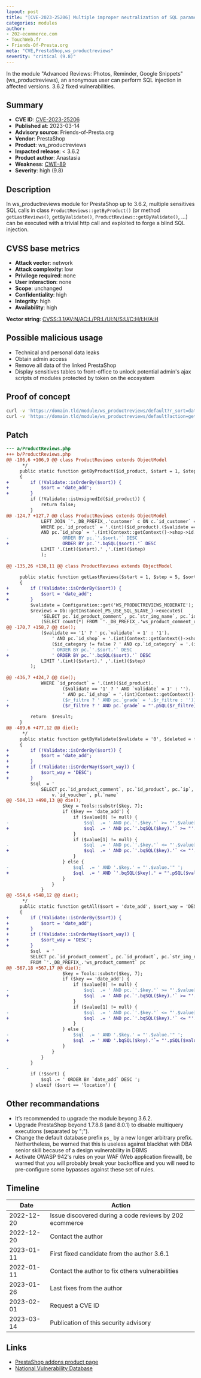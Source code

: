 ```yaml
---
layout: post
title: "[CVE-2023-25206] Multiple improper neutralization of SQL parameters in ws_productreviews module for PrestaShop"
categories: modules
author:
- 202-ecommerce.com
- TouchWeb.fr
- Friends-Of-Presta.org
meta: "CVE,PrestaShop,ws_productreviews"
severity: "critical (9.8)"
---
```


In the module "Advanced Reviews: Photos, Reminder, Google Snippets" (ws_productreviews), an anonymous user can perform SQL injection in affected versions. 3.6.2 fixed vulnerabilities.

## Summary

* **CVE ID**: [CVE-2023-25206](https://cve.mitre.org/cgi-bin/cvename.cgi?name=CVE-2023-25206)
* **Published at**: 2023-03-14
* **Advisory source**: Friends-of-Presta.org
* **Vendor**: PrestaShop
* **Product**: ws_productreviews
* **Impacted release**: < 3.6.2
* **Product author**: Anastasia
* **Weakness**: [CWE-89](https://cwe.mitre.org/data/definitions/89.html)
* **Severity**: high (9.8)

## Description

In ws_productreviews module for PrestaShop up to 3.6.2, multiple sensitives SQL calls in class `ProductReviews::getByProduct()` (or method `getLastReviews()`, `getByValidate()`, `ProductReviews::getByValidate()`, ...) can be executed with a trivial http call and exploited to forge a blind SQL injection.

## CVSS base metrics

* **Attack vector**: network
* **Attack complexity**: low
* **Privilege required**: none
* **User interaction**: none
* **Scope**: unchanged
* **Confidentiality**: high
* **Integrity**: high
* **Availability**: high

**Vector string**: [CVSS:3.1/AV:N/AC:L/PR:L/UI:N/S:U/C:H/I:H/A:H](https://nvd.nist.gov/vuln-metrics/cvss/v3-calculator?vector=AV:N/AC:L/PR:L/UI:N/S:U/C:H/I:H/A:H)

## Possible malicious usage

* Technical and personal data leaks
* Obtain admin access
* Remove all data of the linked PrestaShop
* Display sensitives tables to front-office to unlock potential admin's ajax scripts of modules protected by token on the ecosystem

## Proof of concept

```bash
curl -v 'https://domain.tld/module/ws_productreviews/default?r_sort=date_add%60%3BSELECT%20SLEEP%2825%29%23'
curl -v 'https://domain.tld/module/ws_productreviews/default?action=getList&r_sort=date_add%60%3BSELECT%20SLEEP%2825%29%23'
```

## Patch

```diff
--- a/ProductReviews.php
+++ b/ProductReviews.php
@@ -106,6 +106,9 @@ class ProductReviews extends ObjectModel
      */
     public static function getByProduct($id_product, $start = 1, $step = 5, $sort = 'date_add', $filtre = false, $id_customer = null)
     {
+        if (!Validate::isOrderBy($sort)) {
+            $sort = 'date_add';
+        }
         if (!Validate::isUnsignedId($id_product)) {
             return false;
         }
@@ -124,7 +127,7 @@ class ProductReviews extends ObjectModel
             LEFT JOIN `'._DB_PREFIX_.'customer` c ON c.`id_customer` = pc.`id_customer`
             WHERE pc.`id_product` = '.(int)($id_product).($validate == '1' ? ' AND pc.`validate` = 1' : '').($filtre ? ' AND pc.`grade` = '.$filtre : '').'
             AND pc.`id_shop` = '.(int)Context::getContext()->shop->id.' 
-                    ORDER BY pc.`'.$sort.'` DESC 
+                    ORDER BY pc.`'.bqSQL($sort).'` DESC 
             LIMIT '.(int)($start).' ,'.(int)($step)
             );
             
@@ -135,26 +138,11 @@ class ProductReviews extends ObjectModel
 
     public static function getLastReviews($start = 1, $step = 5, $sort = 'date_add', $id_customer = null, $id_category = false)
     {
+        if (!Validate::isOrderBy($sort)) {
+            $sort = 'date_add';
+        }
         $validate = Configuration::get('WS_PRODUCTREVIEWS_MODERATE');     
         $reviews = Db::getInstance(_PS_USE_SQL_SLAVE_)->executeS(
             'SELECT pc.`id_product_comment`, pc.`str_img_name`, pc.`id_product`, pl.`name`, pc.`ip`, pc.`recommend`, pc.`id_customer`,
             (SELECT count(*) FROM `'._DB_PREFIX_.'ws_product_comment_usefulness` pcu WHERE pcu.`id_product_comment` = pc.`id_product_comment` AND pcu.`usefulness` = 1) as total_useful,
@@ -170,7 +158,7 @@ die();
             ($validate == '1' ? ' pc.`validate` = 1' : '1').
                 ' AND pc.`id_shop` = '.(int)Context::getContext()->shop->id.
                 ($id_category != false ? ' AND cp.`id_category` = '.(int) $id_category : ' ').
-                ' ORDER BY pc.`'.$sort.'` DESC 
+                ' ORDER BY pc.`'.bqSQL($sort).'` DESC 
             LIMIT '.(int)($start).' ,'.(int)($step)
         );
         
@@ -436,7 +424,7 @@ die();
             WHERE `id_product` = '.(int)($id_product).
                     ($validate == '1' ? ' AND `validate` = 1' : '').
                     ' AND pc.`id_shop` = '.(int)Context::getContext()->shop->id.
-                    ($r_filtre ? ' AND pc.`grade` = '.$r_filtre : ''));
+                    ($r_filtre ? ' AND pc.`grade` = "'.pSQL($r_filtre) : '"'));
 
         return  $result;
     }
@@ -489,6 +477,12 @@ die();
      */
     public static function getByValidate($validate = '0', $deleted = false, $sort = 'date_add', $sort_way = 'DESC', $filters = false)
     {
+        if (!Validate::isOrderBy($sort)) {
+            $sort = 'date_add';
+        }
+        if (!Validate::isOrderWay($sort_way)) {
+            $sort_way = 'DESC';
+        }
         $sql  = '
             SELECT pc.`id_product_comment`, pc.`id_product`, pc.`ip`, pc.`str_img_name`, IF(c.id_customer, CONCAT(c.`firstname`, \' \',  c.`lastname`), pc.customer_name) customer_name, pc.`title`, pc.`content`, pc.`grade`, pc.`date_add`, pc.`respond`, pc.`recommend`,    
                 v.`id_voucher`, pl.`name`
@@ -504,13 +498,13 @@ die();
                     $key = Tools::substr($key, 7);
                     if ($key == 'date_add') {
                         if ($value[0] != null) {
-                            $sql  .= ' AND pc.`'.$key.'` >= "'.$value[0].'" ';
+                            $sql  .= ' AND pc.`'.bqSQL($key).'` >= "'.pSQL($value[0]).'" ';
                         }
                         if ($value[1] != null) {
-                            $sql  .= ' AND pc.`'.$key.'` <= "'.$value[1].'" ';
+                            $sql  .= ' AND pc.`'.bqSQL($key).'` <= "'.pSQL($value[1]).'" ';
                         }
                     } else {
-                        $sql  .= ' AND '.$key.' = "'.$value.'" ';
+                        $sql  .= ' AND `'.bqSQL($key).' = "'.pSQL($value).'" ';
                     }
                 }
             }
@@ -554,6 +548,12 @@ die();
      */
     public static function getAll($sort = 'date_add', $sort_way = 'DESC', $filters = false)
     {
+        if (!Validate::isOrderBy($sort)) {
+            $sort = 'date_add';
+        }
+        if (!Validate::isOrderWay($sort_way)) {
+            $sort_way = 'DESC';
+        }
         $sql  = '
         SELECT pc.`id_product_comment`, pc.`id_product`, pc.`str_img_name`, pc.`ip`, IF(c.id_customer, CONCAT(c.`firstname`, \' \',  c.`lastname`), pc.customer_name) customer_name, pc.`title`, pc.`content`, pc.`grade`, pc.`date_add`, pl.`name`
         FROM `'._DB_PREFIX_.'ws_product_comment` pc
@@ -567,18 +567,17 @@ die();
                     $key = Tools::substr($key, 7);
                     if ($key == 'date_add') {
                         if ($value[0] != null) {
-                            $sql  .= ' AND pc.`'.$key.'` >= "'.$value[0].'" ';
+                            $sql  .= ' AND pc.`'.bqSQL($key).'` >= "'.pSQL($value[0]).'" ';
                         }
                         if ($value[1] != null) {
-                            $sql  .= ' AND pc.`'.$key.'` <= "'.$value[1].'" ';
+                            $sql  .= ' AND pc.`'.bqSQL($key).'` <= "'.pSQL($value[1]).'" ';
                         }
                     } else {
-                        $sql  .= ' AND '.$key.' = "'.$value.'" ';
+                        $sql  .= ' AND '.bqSQL($key).'`= "'.pSQL($value).'" ';
                     }
                 }
             }
         }
-        
         if (!$sort) {
             $sql .= ' ORDER BY `date_add` DESC ';
         } elseif ($sort == 'location') {
```

## Other recommandations

* It’s recommended to upgrade the module beyong 3.6.2.
* Upgrade PrestaShop beyond 1.7.8.8 (and 8.0.1) to disable multiquery executions (separated by ";").
* Change the default database prefix `ps_` by a new longer arbitrary prefix. Nethertheless, be warned that this is useless against blackhat with DBA senior skill because of a design vulnerability in DBMS
* Activate OWASP 942's rules on your WAF (Web application firewall), be warned that you will probably break your backoffice and you will need to pre-configure some bypasses against these set of rules.

## Timeline

| Date | Action |
|--|--|
| 2022-12-20 | Issue discovered during a code reviews by 202 ecommerce |
| 2022-12-20 | Contact the author |
| 2023-01-11 | First fixed candidate from the author 3.6.1 |
| 2022-01-11 | Contact the author to fix others vulnerabilities |
| 2023-01-26 | Last fixes from the author |
| 2023-02-01 | Request a CVE ID |
| 2023-03-14 | Publication of this security advisory |

## Links

* [PrestaShop addons product page](https://addons.prestashop.com/en/customer-reviews/22373-advanced-reviews-photos-reminder-google-snippets.html)
* [National Vulnerability Database](https://cve.mitre.org/cgi-bin/cvename.cgi?name=CVE-2023-25206)
